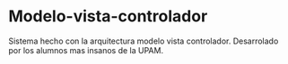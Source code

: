 # Modelo-vista-controlador
Sistema hecho con la arquitectura modelo vista controlador.
Desarrolado por los alumnos mas insanos de la UPAM.

